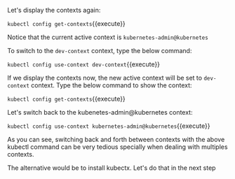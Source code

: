 Let's display the contexts again:

`kubectl config get-contexts`{{execute}}

Notice that the current active context is  `kubernetes-admin@kubernetes`

To switch to the `dev-context` context, type the below command:

`kubectl config use-context dev-context`{{execute}}

If we display the contexts now, the new active context will be set to  `dev-context` context. Type the below command to show the context:

`kubectl config get-contexts`{{execute}}


Let's switch back to the kubenetes-admin@kubernetes context:

`kubectl config use-context kubernetes-admin@kubernetes`{{execute}}

As you can see, switching back and forth between contexts with the above kubectl command can be very tedious specially when dealing with multiples contexts.

The alternative would be to install kubectx. Let's do that in the next step